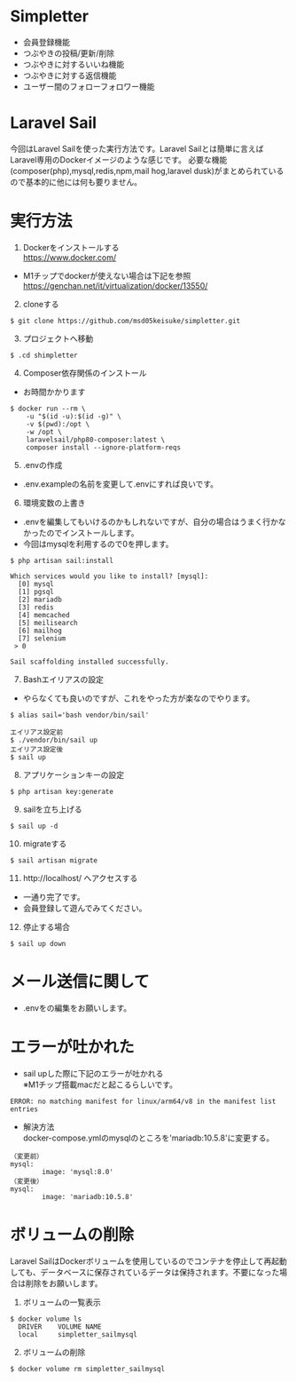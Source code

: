 # Simpletter
- 会員登録機能
- つぶやきの投稿/更新/削除
- つぶやきに対するいいね機能
- つぶやきに対する返信機能
- ユーザー間のフォローフォロワー機能


# Laravel Sail
今回はLaravel Sailを使った実行方法です。Laravel Sailとは簡単に言えばLaravel専用のDockerイメージのような感じです。
必要な機能(composer(php),mysql,redis,npm,mail hog,laravel dusk)がまとめられているので基本的に他には何も要りません。


# 実行方法
1. Dockerをインストールする<br>
https://www.docker.com/<br>
- M1チップでdockerが使えない場合は下記を参照<br>
https://genchan.net/it/virtualization/docker/13550/
2. cloneする
```
$ git clone https://github.com/msd05keisuke/simpletter.git
```
3. プロジェクトへ移動<br>
```
$ .cd shimpletter
```
4. Composer依存関係のインストール
- お時間かかります
```
$ docker run --rm \
    -u "$(id -u):$(id -g)" \
    -v $(pwd):/opt \
    -w /opt \
    laravelsail/php80-composer:latest \
    composer install --ignore-platform-reqs
```
5. .envの作成
- .env.exampleの名前を変更して.envにすれば良いです。
6. 環境変数の上書き 
- .envを編集してもいけるのかもしれないですが、自分の場合はうまく行かなかったのでインストールします。
- 今回はmysqlを利用するので0を押します。
```
$ php artisan sail:install

Which services would you like to install? [mysql]:
  [0] mysql
  [1] pgsql
  [2] mariadb
  [3] redis
  [4] memcached
  [5] meilisearch
  [6] mailhog
  [7] selenium
 > 0

Sail scaffolding installed successfully.

```
7. Bashエイリアスの設定
- やらなくても良いのですが、これをやった方が楽なのでやります。
```
$ alias sail='bash vendor/bin/sail'

エイリアス設定前
$ ./vendor/bin/sail up
エイリアス設定後
$ sail up

```
8. アプリケーションキーの設定
```
$ php artisan key:generate

```
9. sailを立ち上げる
```
$ sail up -d

```
10. migrateする
```
$ sail artisan migrate

```
11. http://localhost/  へアクセスする
- 一通り完了です。
- 会員登録して遊んでみてください。
12. 停止する場合
```
$ sail up down

```

# メール送信に関して
- .envをの編集をお願いします。


# エラーが吐かれた
- sail upした際に下記のエラーが吐かれる<br>
※M1チップ搭載macだと起こるらしいです。
```
ERROR: no matching manifest for linux/arm64/v8 in the manifest list entries
```
- 解決方法<br>
docker-compose.ymlのmysqlのところを'mariadb:10.5.8'に変更する。
```
（変更前）
mysql:
        image: 'mysql:8.0'
（変更後）
mysql:
        image: 'mariadb:10.5.8'
```

# ボリュームの削除
Laravel SailはDockerボリュームを使用しているのでコンテナを停止して再起動しても、データベースに保存されているデータは保持されます。不要になった場合は削除をお願いします。
1. ボリュームの一覧表示
```
$ docker volume ls
  DRIVER    VOLUME NAME
  local     simpletter_sailmysql
```
2. ボリュームの削除
```
$ docker volume rm simpletter_sailmysql
```






